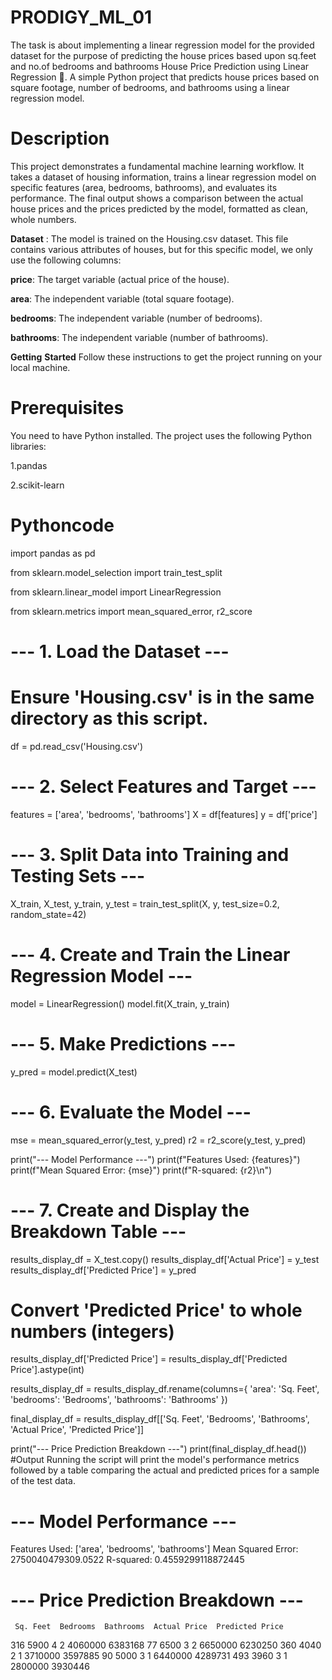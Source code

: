 # PRODIGY_ML_01
The task is about implementing a linear regression model for the provided dataset for the purpose of predicting the house prices based upon sq.feet and no.of bedrooms and bathrooms
House Price Prediction using Linear Regression 🏡.
A simple Python project that predicts house prices based on square footage, number of bedrooms, and bathrooms using a linear regression model.

# Description
This project demonstrates a fundamental machine learning workflow. It takes a dataset of housing information, trains a linear regression model on specific features (area, bedrooms, bathrooms), and evaluates its performance. The final output shows a comparison between the actual house prices and the prices predicted by the model, formatted as clean, whole numbers.

**Dataset** :
The model is trained on the Housing.csv dataset. This file contains various attributes of houses, but for this specific model, we only use the following columns:

**price**: The target variable (actual price of the house).

**area**: The independent variable (total square footage).

**bedrooms**: The independent variable (number of bedrooms).

**bathrooms**: The independent variable (number of bathrooms).

**Getting** **Started**
Follow these instructions to get the project running on your local machine.

# Prerequisites
You need to have Python installed. The project uses the following Python libraries:

1.pandas 


2.scikit-learn

# Pythoncode


import pandas as pd


from sklearn.model_selection import train_test_split


from sklearn.linear_model import LinearRegression


from sklearn.metrics import mean_squared_error, r2_score

# --- 1. Load the Dataset ---
# Ensure 'Housing.csv' is in the same directory as this script.
df = pd.read_csv('Housing.csv')

# --- 2. Select Features and Target ---
features = ['area', 'bedrooms', 'bathrooms']
X = df[features]
y = df['price']

# --- 3. Split Data into Training and Testing Sets ---
X_train, X_test, y_train, y_test = train_test_split(X, y, test_size=0.2, random_state=42)

# --- 4. Create and Train the Linear Regression Model ---
model = LinearRegression()
model.fit(X_train, y_train)

# --- 5. Make Predictions ---
y_pred = model.predict(X_test)

# --- 6. Evaluate the Model ---
mse = mean_squared_error(y_test, y_pred)
r2 = r2_score(y_test, y_pred)

print("--- Model Performance ---")
print(f"Features Used: {features}")
print(f"Mean Squared Error: {mse}")
print(f"R-squared: {r2}\n")

# --- 7. Create and Display the Breakdown Table ---
results_display_df = X_test.copy()
results_display_df['Actual Price'] = y_test
results_display_df['Predicted Price'] = y_pred

# Convert 'Predicted Price' to whole numbers (integers)
results_display_df['Predicted Price'] = results_display_df['Predicted Price'].astype(int)

results_display_df = results_display_df.rename(columns={
    'area': 'Sq. Feet',
    'bedrooms': 'Bedrooms',
    'bathrooms': 'Bathrooms'
})

final_display_df = results_display_df[['Sq. Feet', 'Bedrooms', 'Bathrooms', 'Actual Price', 'Predicted Price']]

print("--- Price Prediction Breakdown ---")
print(final_display_df.head())
#Output
Running the script will print the model's performance metrics followed by a table comparing the actual and predicted prices for a sample of the test data.

# --- Model Performance ---
Features Used: ['area', 'bedrooms', 'bathrooms']
Mean Squared Error: 2750040479309.0522
R-squared: 0.4559299118872445

# --- Price Prediction Breakdown ---
     Sq. Feet  Bedrooms  Bathrooms  Actual Price  Predicted Price
316      5900         4          2       4060000          6383168
77       6500         3          2       6650000          6230250
360      4040         2          1       3710000          3597885
90       5000         3          1       6440000          4289731
493      3960         3          1       2800000          3930446
